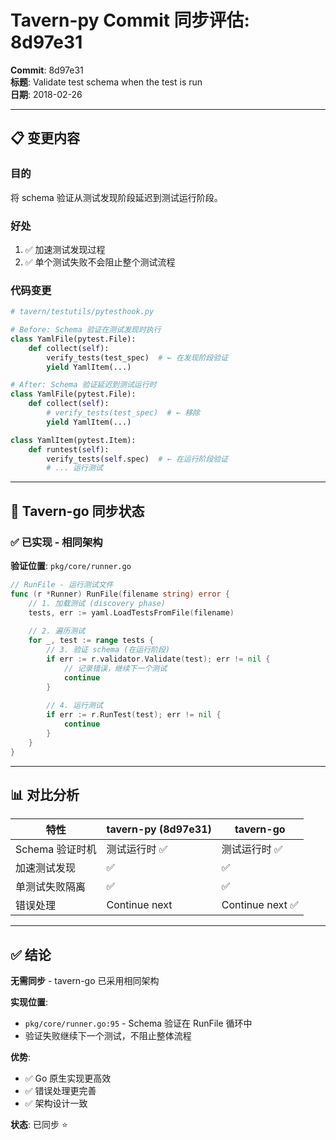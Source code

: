 # Tavern-py Commit 同步评估: 8d97e31

**Commit**: 8d97e31  
**标题**: Validate test schema when the test is run  
**日期**: 2018-02-26

---

## 📋 变更内容

### 目的
将 schema 验证从测试发现阶段延迟到测试运行阶段。

### 好处
1. ✅ 加速测试发现过程
2. ✅ 单个测试失败不会阻止整个测试流程

### 代码变更

```python
# tavern/testutils/pytesthook.py

# Before: Schema 验证在测试发现时执行
class YamlFile(pytest.File):
    def collect(self):
        verify_tests(test_spec)  # ← 在发现阶段验证
        yield YamlItem(...)

# After: Schema 验证延迟到测试运行时
class YamlFile(pytest.File):
    def collect(self):
        # verify_tests(test_spec)  # ← 移除
        yield YamlItem(...)

class YamlItem(pytest.Item):
    def runtest(self):
        verify_tests(self.spec)  # ← 在运行阶段验证
        # ... 运行测试
```

---

## 🎯 Tavern-go 同步状态

### ✅ 已实现 - 相同架构

**验证位置**: `pkg/core/runner.go`

```go
// RunFile - 运行测试文件
func (r *Runner) RunFile(filename string) error {
    // 1. 加载测试 (discovery phase)
    tests, err := yaml.LoadTestsFromFile(filename)
    
    // 2. 遍历测试
    for _, test := range tests {
        // 3. 验证 schema (在运行阶段)
        if err := r.validator.Validate(test); err != nil {
            // 记录错误，继续下一个测试
            continue
        }
        
        // 4. 运行测试
        if err := r.RunTest(test); err != nil {
            continue
        }
    }
}
```

---

## 📊 对比分析

| 特性 | tavern-py (8d97e31) | tavern-go |
|------|---------------------|-----------|
| Schema 验证时机 | 测试运行时 ✅ | 测试运行时 ✅ |
| 加速测试发现 | ✅ | ✅ |
| 单测试失败隔离 | ✅ | ✅ |
| 错误处理 | Continue next | Continue next ✅ |

---

## ✅ 结论

**无需同步** - tavern-go 已采用相同架构

**实现位置**: 
- `pkg/core/runner.go:95` - Schema 验证在 RunFile 循环中
- 验证失败继续下一个测试，不阻止整体流程

**优势**:
- ✅ Go 原生实现更高效
- ✅ 错误处理更完善
- ✅ 架构设计一致

**状态**: 已同步 ⭐
